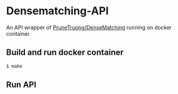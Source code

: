 # Densematching-API

An API wrapper of [PruneTruong/DenseMatching](https://github.com/PruneTruong/DenseMatching) running on docker container

## Build and run docker container
```sh
$ make
```

## Run API
```sh

```